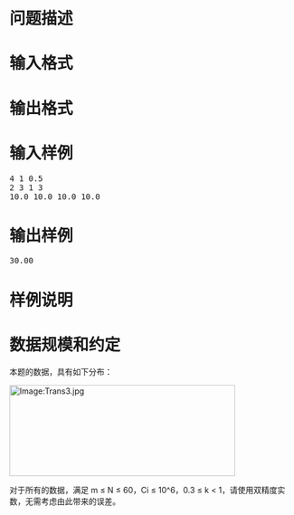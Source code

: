 

# 问题描述



# 输入格式



# 输出格式



# 输入样例


<pre>4 1 0.5
2 3 1 3
10.0 10.0 10.0 10.0
</pre>

# 输出样例


<pre>30.00
</pre>

# 样例说明



# 数据规模和约定


<p>
本题的数据，具有如下分布：
</p>
<p>
<a href="../../wiki/Image:Trans3.jpg"><img alt="Image:Trans3.jpg" src="../../mw/images/e/e8/Trans3.jpg" border="0" height="161" width="399"/></a> 
</p>
<p>
对于所有的数据，满足 m ≤ N ≤ 60，Ci ≤ 10^6，0.3 ≤ k &lt; 1，请使用双精度实数，无需考虑由此带来的误差。
</p>
